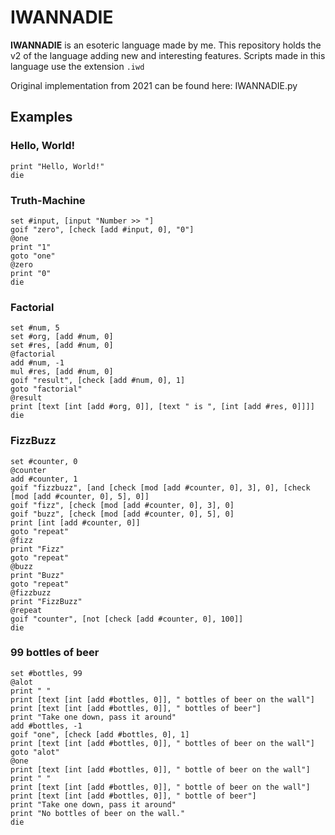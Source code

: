 # IWANNADIE
**IWANNADIE** is an esoteric language made by me. This repository holds the v2 of the language adding new and interesting features. Scripts made in this language use the extension `.iwd`

Original implementation from 2021 can be found here: IWANNADIE.py

## Examples

### Hello, World!
```
print "Hello, World!"
die
```

### Truth-Machine
```
set #input, [input "Number >> "]
goif "zero", [check [add #input, 0], "0"]
@one
print "1"
goto "one"
@zero
print "0"
die
```

### Factorial
```
set #num, 5
set #org, [add #num, 0]
set #res, [add #num, 0]
@factorial
add #num, -1
mul #res, [add #num, 0]
goif "result", [check [add #num, 0], 1]
goto "factorial"
@result
print [text [int [add #org, 0]], [text " is ", [int [add #res, 0]]]]
die
```

### FizzBuzz
```
set #counter, 0
@counter
add #counter, 1
goif "fizzbuzz", [and [check [mod [add #counter, 0], 3], 0], [check [mod [add #counter, 0], 5], 0]]
goif "fizz", [check [mod [add #counter, 0], 3], 0]
goif "buzz", [check [mod [add #counter, 0], 5], 0]
print [int [add #counter, 0]]
goto "repeat"
@fizz
print "Fizz"
goto "repeat"
@buzz
print "Buzz"
goto "repeat"
@fizzbuzz
print "FizzBuzz"
@repeat
goif "counter", [not [check [add #counter, 0], 100]]
die
```
### 99 bottles of beer
```
set #bottles, 99
@alot
print " "
print [text [int [add #bottles, 0]], " bottles of beer on the wall"]
print [text [int [add #bottles, 0]], " bottles of beer"]
print "Take one down, pass it around"
add #bottles, -1
goif "one", [check [add #bottles, 0], 1]
print [text [int [add #bottles, 0]], " bottles of beer on the wall"]
goto "alot"
@one
print [text [int [add #bottles, 0]], " bottle of beer on the wall"]
print " "
print [text [int [add #bottles, 0]], " bottle of beer on the wall"]
print [text [int [add #bottles, 0]], " bottle of beer"]
print "Take one down, pass it around"
print "No bottles of beer on the wall."
die
```